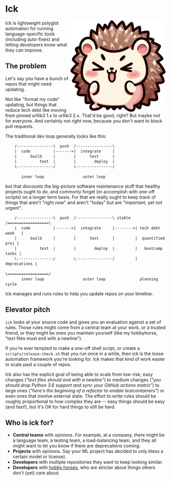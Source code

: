 # Ick

<img align="right" src="https://raw.githubusercontent.com/advice-animal/ick/main/_static/ick.png" width="300" height="287">

Ick is lightweight polyglot automation for running language-specific
tools (including auto-fixes) and letting developers know what they can improve.


## The problem

Let's say you have a bunch of repos that might need updating.

Not like "format my code" updating, but things that reduce tech debt like
moving from pinned urllib3 1.x to urllib3 2.x.  That'd be good, right?  But
maybe not for everyone.  And certainly not *right* now, because you don't want
to block pull requests.

The traditional dev loop generally looks like this:

```
    /----------------\  push  /----------------\
    |  code          |------->|  integrate     |
    |      build     |        |      test      |
    |          test  |        |        deploy  |
    \----------------/        \----------------/

       inner loop                 outer loop
```

but that discounts the big-picture software maintenance stuff that healthy
projects ought to do, and commonly forget (or accomplish with one-off scripts)
on a longer term basis.  For that we really ought to keep track of things
that aren't "right now" and aren't "today" but are "important, yet not urgent".

```
    /----------------\  push  /----------------\ stable  /==================\
    |  code          |------->|  integrate     |-------->| tech debt week   |
    |      build     |        |      test      |         |  quantified proj |
    |          test  |        |        deploy  |         |   bootcamp tasks |
    \----------------/        \----------------/         |     deprecations |
                                                         \==================/
       inner loop                 outer loop               planning cycle
```

Ick manages and runs rules to help you update repos on your timeline.


## Elevator pitch

`ick` looks at your source code and gives you an evaluation against a set of
rules.  Those rules might come from a central team at your work, or a trusted
friend, or they might be ones you maintain yourself (like my hobbyhorse, "text
files must end with a newline").

If you're ever tempted to make a one-off shell script, or create a
`scripts/release-check.sh` that you run once in a while, then ick is the loose
automation framework you're looking for. Ick makes that kind of work easier to
scale past a couple of repos.

Ick also has the explicit goal of being able to scale from low-risk, easy
changes (*"text files should end with a newline"*) to medium changes (*"you
should drop Python 3.6 support and sync your GitHub actions matrix"*) to large
ones (*"here's the beginning of a refactor to enable testcontainers"*) or even
ones that involve external state.  The effort to write rules should be roughly
proportional to how complex they are -- easy things should be easy (and fast!),
but it's OK for hard things to still be hard.


## Who is ick for?

* **Central teams** with opinions. For example, at a company, there might be a
  language team, a testing team, a load-balancing team, and they all might
  want to let you know if there are deprecations coming.
* **Projects** with opinions. Say your ML project has decided to only bless a
  certain model or license).
* **Developers** with multiple repositories they want to keep looking similar.
* **Developers** with [hobby horses](https://wiki.c2.com/?HobbyHorse), who are
  stricter about things others don't (yet) care about.




<!--

## Don't Reinvent the Wheel

This is going to sound a little like a "what we are not" section, but in short,
the goal is to be able to compose existing tools to produce a greater whole.

* This isn't designed to run in your IDE.
* This isn't designed for every rule to mutate every file every time.
* This isn't designed for a multi-gigabyte repo.
* This isn't designed to run on a Pi 1.

It *is* designed to automate the kind of things that people either put in shell
scripts, or don't write because the one-off effort of making a shell script
doesn't seem rewarding, and provide a way for language-agnostic discovery.

## More Details

Each rule runs in parallel.  Best case, this means you get to use all youre
cores and get a fully passing score.  We all want that.  But if your code has
some fixes that we think you'd want, then subsequent rules get re-run.

I know what you're thinking, *CS Student*, "but isn't that `O(n**2)`?"  Yes,
but with just a tiny bit of optimism (things aren't always going to change)
it's much more like `k * O(n)`.


**In More Detail**




really out of date could probably use starting over from modern templates.

You *could* chain together a bunch of shell scripts to modernize things using
appropriate tools.  But if this is the sort of thing you do at scale and want
to distribute recommendations that people can adopt as they have time, you need
automation.


Its primary job is to let you *move towards a goal over time* and make it
*trivially easy to write fixes with good tests*.  You can adopt ick without
your entire team having to commit to it, and you can walk away if it doesn't do
what you want.


*The Elevator Pitch*

When you set up your project, you probably use the latest recommendations when
doing so.  For example, using the latest version of a pre-commit hook, the
latest version of GH `actions/upload`, and a `ruff` config you copy-pasted from
somewhere.

We (as developers) pin these so that a single commit of *our* project should
pass or fail consistently, and we have the choice of when to update.  But what
provides the advice that those recommendations have changed, to get us to
update?

``ick`` is all about still leaving choice in the hands of repo owners, while also
being able to subscribe to the advice of people with good opinions -- whether
that's a central team at your job, or you personally trying to keep a dozen open
source repos in sync.  We want things to converge... eventually.

It also has the explicit goal of being able to scale from low-risk, easy changes
(*"text files should end with a newline"*) to medium changes (*"you should drop
python 3.6 support and sync your github actions matrix"*) to large ones (*"here's
the beginning of a refactor to enable testcontainers"*) or even ones that
involve external state.  The effort to write the advice should be roughly
proportional to how complex it is -- easy things should be easy (and fast!), but
it's ok for hard things to still be hard.

## Where can it run?

* Developers can run it directly
* You could send out sourcegraph-style batch changes
* Managers can see the results if you store the reports in a db
* TODO: Someone could make a bot that creates PRs and/or Issues

The one place it's not intended to run is CI on every commit.  There are
existing tools that satisfy that space (for example, `pre-commit` and `ruff`
directly).


## Multi-project support

Some repositories contain multiple projects, for example a Java project and a
Python client and Go CLI.  `Ick` lets you (well, the central-team "you")
customize the markers that indicate a project root, separate from the repo
root.


## Low-config parallel linting

`Ick` is optimistic that recommendations won't conflict.  Unless you configure
otherwise, it's assumed that the only input a hook needs is the file
it's being asked to check.  While this is true for simple operations like code
formatters, maybe a recommendation is to move something from one file to
another, and that invalidates another recommendation if applied first.

`Ick` runs them both, determines which is ordered first, applies that, and
invalidates (re-runs) the recommendation job where a result was based on a
now-stale input.

TODO: Benchmarks after more real-world use -- as long as formatting comes last,
we shouldn't have a ton of re-runs.


## Multi-language recommendation jobs

One way this is like (and based on) `pre-commit` is that you can run anything
from a shell oneliner up to a full docker image, and several things in between
(such as a Python project with dependencies that builds a venv when changed).


## Explicit Goals

* First, do no harm (always give you an "undo", default to an informative dry run)
* Be something that one person on a team can adopt, if they're the only one that cares
* Be something that you can run infrequently (say, before a release or in a tech
  debt week), while resepcting the amount of time you have available
* Don't be tied to any one {language,os,etc}: Be agnostic to what tools people
  want to use
* Give you a heads-up about recommendations that you don't need to apply yet
  (but can if you have spare time or want to be an early adopter)

-->
